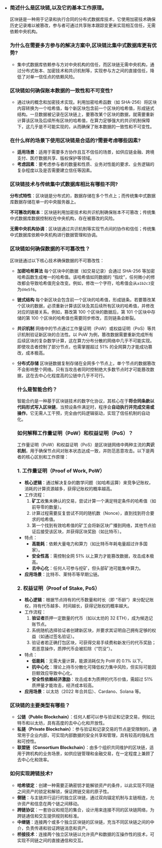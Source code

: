 - ### 简述什么是区块链,以及它的基本工作原理。

  区块链是一种用于记录和执行合同的分布式数据库技术，它使用加密技术确保历史记录难以被篡改，参与者可通过共享账本跟踪变更来实现相互信任，无需依赖中央机构。

  ### 为什么在需要多方参与的解决方案中,区块链比集中式数据库更有优势?

  - 集中式数据库依赖参与方对中央机构的信任，而区块链无需中央机构，通过分布式账本、加密技术和共识机制等，实现参与方之间的直接信任，降低了对单一信任点的依赖风险。

  ### 区块链如何确保账本数据的一致性和不可变性?

  - 通过块的概念和加密技术实现。利用加密哈希函数（如 SHA-256）将区块内容转换为一个哈希值，每个新区块包含前一个区块的哈希值，形成链式结构。一旦数据被记录在区块链上，要篡改某个区块的数据，就需要重新计算该区块及后续所有区块的哈希值，在算力足够强大的共识机制保障下，这几乎是不可能实现的，从而确保了账本数据的一致性和不可变性。

  ### 在什么样的场景下使用区块链是合适的?需要考虑哪些因素?

  - **适用场景**：适用于需要多方协作且互不信任的场景，如供应链金融、跨境支付、医疗数据共享、版权保护等领域。
  - **考虑因素**：要考虑参与者的数量和性质、业务对性能的要求、业务逻辑的复杂程度以及是否需要建立信任等因素。

  ### 区块链技术与传统集中式数据库相比有哪些不同?

  **分布式特性**：区块链是分布式的，数据存储在多个节点上；而传统集中式数据库数据存储在单一的中央服务器上。

  **不可篡改的账本**：区块链利用加密技术和共识机制确保账本不可篡改；传统集中式数据库数据控制权在中央机构，存在被篡改的风险。

  **无需中央机构协调**：区块链通过共识机制等实现节点间的协作和信任；传统集中式数据库依赖中央机构进行数据管理和协调。

  ### 区块链如何确保数据的不可篡改性？

  区块链通过以下核心技术确保数据的不可篡改性：

  - **加密哈希算法**
    每个区块中的数据（如交易记录）会通过 SHA-256 等加密哈希函数生成唯一的哈希值。该哈希值如同数据的 “指纹”，任何微小的修改都会导致哈希值完全改变。例如，修改一个字符，哈希值会从`a1b2c3`变为`d4e5f6`。

  - **链式结构**
    每个新区块会包含前一个区块的哈希值，形成链条。若要篡改某个区块的数据，必须重新计算该区块及其后续所有区块的哈希值，并修改对应的链接关系。例如，篡改第 100 个区块的数据后，第 101 个区块中存储的第 100 个区块的哈希值也需要同步修改，否则链条会断裂。

  - **共识机制**
    网络中的节点通过工作量证明（PoW）或权益证明（PoS）等共识机制验证新区块的合法性。以 PoW 为例，篡改数据需要重新完成所有后续区块的复杂数学计算，这在算力分布分散的网络中几乎不可能实现。即使攻击者控制了部分节点，也需掌握超过 51% 的全网算力才能成功篡改，成本极高。

  - **分布式存储**
    区块链数据复制存储在全网多个节点上，单个节点的数据篡改不会影响整个网络。只有当攻击者同时控制绝大多数节点时才可能篡改数据，这在去中心化程度高的公链中几乎不可行。

    ### 什么是智能合约？

    智能合约是一种基于区块链技术的数字化协议，其核心在于**将合同条款以代码形式写入区块链**，当预设条件满足时，程序会**自动执行并完成交易或操作**。它无需人工干预，完全由代码逻辑驱动，实现了信任机制的自动化。

    ### 如何解释工作量证明（PoW）和权益证明（PoS）？

    工作量证明（PoW）和权益证明（PoS）是区块链网络中两种主流的**共识机制**，用于确保节点间对账本状态达成一致，并防范恶意攻击。以下是两者的核心区别和工作原理：

    ### **1. 工作量证明（Proof of Work, PoW）**

    - **核心逻辑**：通过解决复杂的数学问题（如哈希运算）来竞争记账权，消耗的计算资源越多，获得记账权的概率越高。
    - 工作流程：
      1. **矿工**收集未确认的交易，尝试计算一个满足特定条件的哈希值（如前导零的数量）。
      2. 计算过程需要反复尝试不同的随机数（Nonce），直到找到符合要求的哈希值。
      3. 第一个找到有效哈希值的矿工会将新区块广播到网络，其他节点验证后接受该区块，并获得区块奖励（如比特币）。
    - 特点：
      - **高能耗**：依赖大量电力和算力（如比特币年耗电量超过许多国家）。
      - **安全性高**：需控制全网 51% 以上算力才能篡改数据，攻击成本极高。
      - **去中心化**：任何人可参与挖矿，但头部矿池可能集中算力。
    - **应用场景**：比特币、莱特币等早期公链。

    ### **2. 权益证明（Proof of Stake, PoS）**

    - **核心逻辑**：根据节点持有的代币数量和时长（即 “币龄”）来分配记账权，持有代币越多、时间越长，获得记账权的概率越大。
    - 工作流程：
      1. **验证者**质押一定数量的代币（如以太坊的 32 ETH），成为候选记账节点。
      2. 系统随机选择验证者创建新区块，并要求其证明自己拥有足够的权益（如通过签名验证）。
      3. 验证者若正确打包区块，可获得交易手续费和新发行的代币奖励；若恶意操作，质押代币会被扣除（“罚没”）。
    - 特点：
      - **低能耗**：无需大量计算，能源消耗仅为 PoW 的 0.1% 以下。
      - **抗中心化**：理论上持币分散化可降低权力集中风险，但实际可能因巨鲸效应导致中心化。
      - **安全性依赖经济激励**：攻击成本为质押的代币价值，需超过 51% 质押量才能攻击，经济成本较高。
    - **应用场景**：以太坊（2022 年合并后）、Cardano、Solana 等。

  ### 区块链的主要类型有哪些？

  - **公链（Public Blockchain）**：任何人都可以参与验证和记录交易，例如比特币和以太坊，具有高度的去中心化和开放性。
  - **私链（Private Blockchain）**：参与验证和记录交易的节点是受限制的，通常用于企业内部，可实现内部数据的安全共享和管理，具有较高的隐私性和可控性。
  - **联盟链（Consortium Blockchain）**：由多个组织共同维护的区块链，适用于跨机构的业务场景，如供应链管理和金融交易，在一定程度上兼顾了去中心化和效率。

  ### 如何实现跨链技术?

  - **哈希锁定**：创建一种需要正确密钥才能解锁资产的条件，以此实现不同链之间资产的锁定和解锁，保证跨链交易的原子性。
  - **侧链**：与主链并行运行的独立区块链，通过双向锚定机制与主链相连，允许资产和信息在两个链之间移动。
  - **跨链协议**：一套协议和规范的集合，设计用来连接不同的区块链网络，为跨链通信和交互提供规则和标准。
  - **中继链**：连接两个或多个独立区块链的区块链，充当不同区块链之间的中介，负责传递和验证跨链消息和资产。
  - **桥接技术**：连接两个独立区块链以允许资产和数据的互操作性的技术，可实现不同链之间的直接通信和交互。